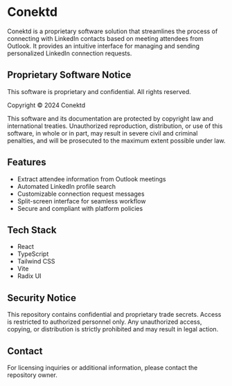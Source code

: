 # Conektd

Conektd is a proprietary software solution that streamlines the process of connecting with LinkedIn contacts based on meeting attendees from Outlook. It provides an intuitive interface for managing and sending personalized LinkedIn connection requests.

## Proprietary Software Notice

This software is proprietary and confidential. All rights reserved.

Copyright © 2024 Conektd

This software and its documentation are protected by copyright law and international treaties. Unauthorized reproduction, distribution, or use of this software, in whole or in part, may result in severe civil and criminal penalties, and will be prosecuted to the maximum extent possible under law.

## Features

- Extract attendee information from Outlook meetings
- Automated LinkedIn profile search
- Customizable connection request messages
- Split-screen interface for seamless workflow
- Secure and compliant with platform policies

## Tech Stack

- React
- TypeScript
- Tailwind CSS
- Vite
- Radix UI

## Security Notice

This repository contains confidential and proprietary trade secrets. Access is restricted to authorized personnel only. Any unauthorized access, copying, or distribution is strictly prohibited and may result in legal action.

## Contact

For licensing inquiries or additional information, please contact the repository owner.